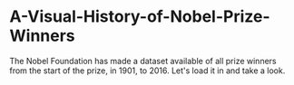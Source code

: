 # A-Visual-History-of-Nobel-Prize-Winners
The Nobel Foundation has made a dataset available of all prize winners from the start of the prize, in 1901, to 2016. Let's load it in and take a look.
